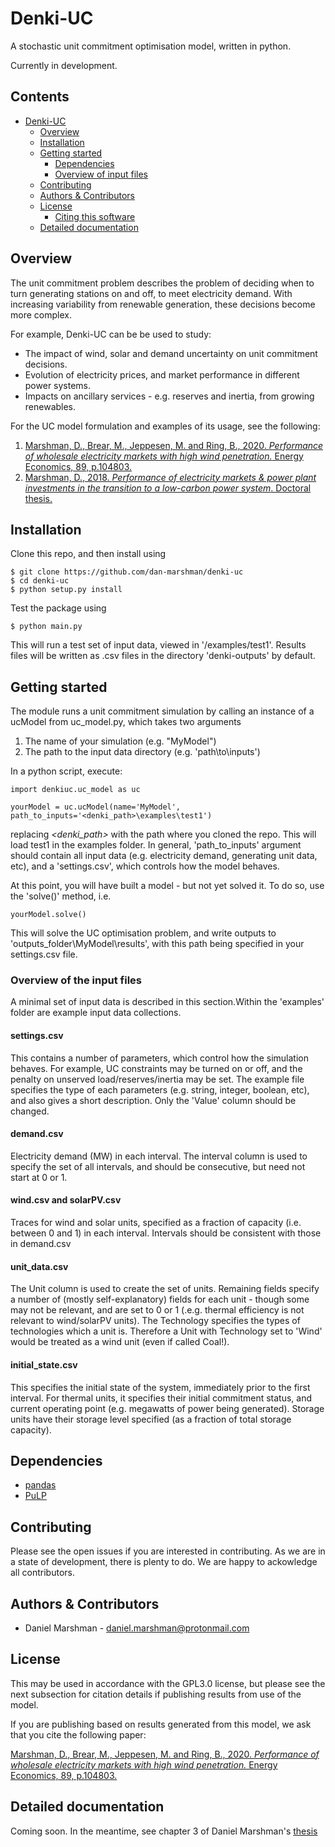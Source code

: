 # Denki-UC
A stochastic unit commitment optimisation model, written in python. 

Currently in development.

## Contents
- [Denki-UC](#denki-uc)
  * [Overview](#overview)
  * [Installation](#installation)
  * [Getting started](#getting-started)
    + [Dependencies](#dependencies)
    + [Overview of input files](#overview-of-input-files)
  * [Contributing](#contributing)
  * [Authors & Contributors](#authors---contributors)
  * [License](#license)
    + [Citing this software](#citing-this-software)
  * [Detailed documentation](#detailed-documentation)


## Overview
The unit commitment problem describes the problem of deciding when to turn generating stations on and off, to meet electricity demand.  With increasing variability from renewable generation, these decisions become more complex.

For example, Denki-UC can be be used to study:
* The impact of wind, solar and demand uncertainty on unit commitment decisions.
* Evolution of electricity prices, and market performance in different power systems.
* Impacts on ancillary services - e.g. reserves and inertia, from growing renewables.

For the UC model formulation and examples of its usage, see the following:
1. [Marshman, D., Brear, M., Jeppesen, M. and Ring, B., 2020. *Performance of wholesale electricity markets with high wind penetration.* Energy Economics, 89, p.104803.](https://www.sciencedirect.com/science/article/pii/S0140988320301432)
2. [Marshman, D., 2018. *Performance of electricity markets & power plant investments in the transition to a low-carbon power system*. Doctoral thesis.](https://minerva-access.unimelb.edu.au/bitstream/handle/11343/222168/Revised%20Thesis.pdf?sequence=1&isAllowed=y)

## Installation
Clone this repo, and then install using
```
$ git clone https://github.com/dan-marshman/denki-uc
$ cd denki-uc
$ python setup.py install
```
Test the package using
```
$ python main.py
```
This will run a test set of input data, viewed in '/examples/test1'. Results files will be written as .csv files in the directory 'denki-outputs' by default.

## Getting started
The module runs a unit commitment simulation by calling an instance of a ucModel from uc_model.py, which takes two arguments
1. The name of your simulation (e.g. "MyModel")
2. The path to the input data directory (e.g. 'path\to\inputs')

In a python script, execute:
```
import denkiuc.uc_model as uc

yourModel = uc.ucModel(name='MyModel', path_to_inputs='<denki_path>\examples\test1')
```
replacing *<denki_path>* with the path where you cloned the repo.  This will load test1 in the examples folder.  In general, 'path_to_inputs' argument should contain all input data (e.g. electricity demand, generating unit data, etc), and a 'settings.csv', which controls how the model behaves.

At this point, you will have built a model - but not yet solved it.  To do so, use the 'solve()' method, i.e.
```
yourModel.solve()
```
This will solve the UC optimisation problem, and write outputs to 'outputs_folder\MyModel\results', with this path being specified in your settings.csv file.
### Overview of the input files
A minimal set of input data is described in this section.Within the 'examples' folder are example input data collections.  
#### settings.csv
This contains a number of parameters, which control how the simulation behaves.  For example, UC constraints may be turned on or off, and the penalty on unserved load/reserves/inertia may be set.
The example file specifies the type of each parameters (e.g. string, integer, boolean, etc), and also gives a short description. Only the 'Value' column should be changed.
#### demand.csv
Electricity demand (MW) in each interval. The interval column is used to specify the set of all intervals, and should be consecutive, but need not start at 0 or 1. 
#### wind.csv and solarPV.csv
Traces for wind and solar units, specified as a fraction of capacity (i.e. between 0 and 1) in each interval.  Intervals should be consistent with those in demand.csv
#### unit_data.csv
The Unit column is used to create the set of units.  Remaining fields specify a number of (mostly self-explanatory) fields for each unit - though some may not be relevant, and are set to 0 or 1 (.e.g. thermal efficiency is not relevant to wind/solarPV units).  The Technology specifies the types of technologies which a unit is.  Therefore a Unit with Technology set to 'Wind' would be treated as a wind unit (even if called Coal!).
#### initial_state.csv
This specifies the initial state of the system, immediately prior to the first interval.  For thermal units, it specifies their initial commitment status, and current operating point (e.g. megawatts of power being generated). Storage units have their storage level specified (as a fraction of total storage capacity).
## Dependencies
* [pandas](https://github.com/pandas-dev/pandas)
* [PuLP](https://github.com/coin-or/pulp)
## Contributing
Please see the open issues if you are interested in contributing. As we are in a state of development, there is plenty to do. We are happy to ackowledge all contributors.
## Authors & Contributors
* Daniel Marshman - daniel.marshman@protonmail.com
## License
This may be used in accordance with the GPL3.0 license, but please see the next subsection for citation details if publishing results from use of the model.  

If you are publishing based on results generated from this model, we ask that you cite the following paper:

[Marshman, D., Brear, M., Jeppesen, M. and Ring, B., 2020. *Performance of wholesale electricity markets with high wind penetration.* Energy Economics, 89, p.104803.](https://www.sciencedirect.com/science/article/pii/S0140988320301432)
## Detailed documentation
Coming soon.  In the meantime, see chapter 3 of Daniel Marshman's [thesis](https://minerva-access.unimelb.edu.au/bitstream/handle/11343/222168/Revised%20Thesis.pdf?sequence=1&isAllowed=y)
